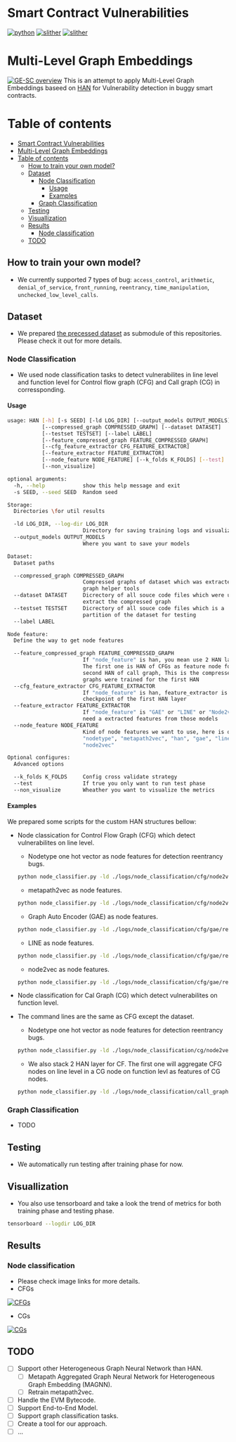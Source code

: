 # Smart Contract Vulnerabilities
[![python](https://img.shields.io/badge/python-3.7.12-blue)](https://www.python.org/)
[![slither](https://img.shields.io/badge/slither-0.8.0-orange)](https://github.com/crytic/slither)
[![slither](https://img.shields.io/badge/dgl-0.6.1-green)](https://www.dgl.ai/)

# Multi-Level Graph Embeddings
[![GE-SC overview](./asserts/GE-SC-components.svg)](https://github.com/erichoang/ge-sc)
This is an attempt to apply Multi-Level Graph Embeddings baseed on [HAN](https://arxiv.org/abs/1903.07293) for Vulnerability detection in buggy smart contracts.

# Table of contents

- [Smart Contract Vulnerabilities](#smart-contract-vulnerabilities)
- [Multi-Level Graph Embeddings](#multi-level-graph-embeddings)
- [Table of contents](#table-of-contents)
  - [How to train your own model?](#how-to-train-your-own-model)
  - [Dataset](#dataset)
    - [Node Classification](#node-classification)
      - [Usage](#usage)
      - [Examples](#examples)
    - [Graph Classification](#graph-classification)
  - [Testing](#testing)
  - [Visuallization](#visuallization)
  - [Results](#results)
    - [Node classification](#node-classification)
  - [TODO](#todo)

## How to train your own model?
- We currently supported 7 types of bug: `access_control`, `arithmetic`, `denial_of_service`, `front_running`, `reentrancy`, `time_manipulation`, `unchecked_low_level_calls`.


## Dataset
- We prepared [the precessed dataset](https://github.com/minhnn-tiny/ge-sc-dataset) as submodule of this repositories. Please check it out for more details.

### Node Classification
- We used node classification tasks to detect vulnerabilites in line level and function level for Control flow graph (CFG) and Call graph (CG) in corressponding.

#### Usage
```bash
usage: HAN [-h] [-s SEED] [-ld LOG_DIR] [--output_models OUTPUT_MODELS]
           [--compressed_graph COMPRESSED_GRAPH] [--dataset DATASET]
           [--testset TESTSET] [--label LABEL]
           [--feature_compressed_graph FEATURE_COMPRESSED_GRAPH]
           [--cfg_feature_extractor CFG_FEATURE_EXTRACTOR]
           [--feature_extractor FEATURE_EXTRACTOR]
           [--node_feature NODE_FEATURE] [--k_folds K_FOLDS] [--test]
           [--non_visualize]

optional arguments:
  -h, --help            show this help message and exit
  -s SEED, --seed SEED  Random seed

Storage:
  Directories \for util results

  -ld LOG_DIR, --log-dir LOG_DIR
                        Directory for saving training logs and visualization
  --output_models OUTPUT_MODELS
                        Where you want to save your models

Dataset:
  Dataset paths

  --compressed_graph COMPRESSED_GRAPH
                        Compressed graphs of dataset which was extracted by
                        graph helper tools
  --dataset DATASET     Dicrectory of all souce code files which were used to
                        extract the compressed graph
  --testset TESTSET     Dicrectory of all souce code files which is a
                        partition of the dataset for testing
  --label LABEL

Node feature:
  Define the way to get node features

  --feature_compressed_graph FEATURE_COMPRESSED_GRAPH
                        If "node_feature" is han, you mean use 2 HAN layers.
                        The first one is HAN of CFGs as feature node for the
                        second HAN of call graph, This is the compressed
                        graphs were trained for the first HAN
  --cfg_feature_extractor CFG_FEATURE_EXTRACTOR
                        If "node_feature" is han, feature_extractor is a
                        checkpoint of the first HAN layer
  --feature_extractor FEATURE_EXTRACTOR
                        If "node_feature" is "GAE" or "LINE" or "Node2vec", we
                        need a extracted features from those models
  --node_feature NODE_FEATURE
                        Kind of node features we want to use, here is one of
                        "nodetype", "metapath2vec", "han", "gae", "line",
                        "node2vec"

Optional configures:
  Advanced options

  --k_folds K_FOLDS     Config cross validate strategy
  --test                If true you only want to run test phase
  --non_visualize       Wheather you want to visualize the metrics
```

#### Examples
We prepared some scripts for the custom HAN structures bellow:

- Node classication for Control Flow Graph (CFG) which detect vulnerabilites on line level.
    - Nodetype one hot vector as node features for detection reentrancy bugs.
    ```bash
    python node_classifier.py -ld ./logs/node_classification/cfg/node2vec/reentrancy --output_models ./models/node_classification/cfg/node2vec/reentrancy --dataset ./ge-sc-data/node_classification/cfg/reentrancy/buggy_curated --compressed_graph ./ge-sc-data/node_classification/cfg/reentrancy/buggy_curated/compressed_graphs.gpickle --node_feature nodetype --testset ./ge-sc-data/node_classification/cfg/curated/reentrancy --seed 1
    ```
    - metapath2vec as node features.
    ```bash
    python node_classifier.py -ld ./logs/node_classification/cfg/node2vec/reentrancy --output_models ./models/node_classification/cfg/node2vec/reentrancy --dataset ./ge-sc-data/node_classification/cfg/reentrancy/buggy_curated --compressed_graph ./ge-sc-data/node_classification/cfg/reentrancy/buggy_curated/compressed_graphs.gpickle --node_feature metapath2vec --testset ./ge-sc-data/node_classification/cfg/curated/reentrancy --seed 1
    ```
    - Graph Auto Encoder (GAE) as node features.
    ```bash
    python node_classifier.py -ld ./logs/node_classification/cfg/gae/reentrancy --output_models ./models/node_classification/cfg/gae/reentrancy --dataset ./ge-sc-data/node_classification/cfg/reentrancy/buggy_curated --compressed_graph ./ge-sc-data/node_classification/cfg/reentrancy/buggy_curated/compressed_graphs.gpickle --node_feature gae --feature_extractor ./ge-sc-data/node_classification/cfg/gesc_matrices_node_embedding/matrix_gae_dim128_of_core_graph_of_reentrancy_compressed_graphs.pkl --testset ./data/smartbugs_wild/multi_class_cfg/curated/reentrancy --seed 1
    ```
    - LINE as node features.
    ```bash
    python node_classifier.py -ld ./logs/node_classification/cfg/gae/reentrancy --output_models ./models/node_classification/cfg/gae/reentrancy --dataset ./ge-sc-data/node_classification/cfg/reentrancy/buggy_curated --compressed_graph ./ge-sc-data/node_classification/cfg/reentrancy/buggy_curated/compressed_graphs.gpickle --node_feature line --feature_extractor ./ge-sc-data/node_classification/cfg/gesc_matrices_node_embedding/matrix_line_dim128_of_core_graph_of_reentrancy_compressed_graphs.pkl --testset ./data/smartbugs_wild/multi_class_cfg/curated/reentrancy --seed 1
    ```
    - node2vec as node features.
    ```bash
    python node_classifier.py -ld ./logs/node_classification/cfg/gae/reentrancy --output_models ./models/node_classification/cfg/gae/reentrancy --dataset ./ge-sc-data/node_classification/cfg/reentrancy/buggy_curated --compressed_graph ./ge-sc-data/node_classification/cfg/reentrancy/buggy_curated/compressed_graphs.gpickle --node_feature node2vec --feature_extractor ./ge-sc-data/node_classification/cfg/gesc_matrices_node_embedding/matrix_node2vec_dim128_of_core_graph_of_reentrancy_compressed_graphs.pkl --testset ./data/smartbugs_wild/multi_class_cfg/curated/reentrancy --seed 1
    ```

- Node classification for Cal Graph (CG) which detect vulnerabilites on function level.
- The command lines are the same as CFG except the dataset. 
    - Nodetype one hot vector as node features for detection reentrancy bugs.
    ```bash
    python node_classifier.py -ld ./logs/node_classification/cg/node2vec/reentrancy --output_models ./models/node_classification/cg/node2vec/reentrancy --dataset ./ge-sc-data/node_classification/cg/reentrancy/buggy_curated --compressed_graph ./ge-sc-data/node_classification/cg/reentrancy/buggy_curated/compressed_graphs.gpickle --node_feature nodetype --testset ./ge-sc-data/node_classification/cg/curated/reentrancy --seed 1
    ```
    - We also stack 2 HAN layer for CF. The first one will aggregate CFG nodes on line level in a CG node on function levl as features of CG nodes.
    ```bash
    python node_classifier.py -ld ./logs/node_classification/call_graph/node2vec_han/reentrancy --output_models ./models/node_classification/call_graph/node2vec_han/reentrancy --dataset ./ge-sc-data/node_classification/cg/reentrancy/buggy_curated --compressed_graph ./ge-sc-data/node_classification/cg/reentrancy/buggy_curated/compressed_graphs.gpickle --testset ./ge-sc-data/node_classification/cg/curated/reentrancy --seed 1  --node_feature han --feature_compressed_graph ./data/smartbugs_wild/binary_class_cfg/reentrancy/buggy_curated/compressed_graphs.gpickle --cfg_feature_extractor ./data/smartbugs_wild/embeddings_buggy_currated_mixed/cfg_mixed/gesc_matrices_node_embedding/matrix_node2vec_dim128_of_core_graph_of_reentrancy_compressed_graphs.pkl --feature_extractor ./models/node_classification/cfg/node2vec/reentrancy/han_fold_0.pth
    ```

### Graph Classification
- TODO

## Testing
- We automatically run testing after training phase for now.

## Visuallization
- You also use tensorboard and take a look the trend of metrics for both training phase and testing phase.

```bash
tensorboard --logdir LOG_DIR
```

## Results
### Node classification

- Please check image links for more details.
- CFGs

[![CFGs](./asserts/cfg_results.png)](https://docs.google.com/spreadsheets/d/171jzn8XRFbeqSKIsiHbWHg9270tzXaqTSPcGipwMA_s/edit?usp=sharing)
- CGs

[![CGs](./asserts/cg_results.png)](https://docs.google.com/spreadsheets/d/171jzn8XRFbeqSKIsiHbWHg9270tzXaqTSPcGipwMA_s/edit?usp=sharing)

## TODO
- [ ] Support other Heterogeneous Graph Neural Network than HAN.
    - [ ] Metapath Aggregated Graph Neural Network for Heterogeneous Graph Embedding (MAGNN).
    - [ ] Retrain metapath2vec.
- [ ] Handle the EVM Bytecode.
- [ ] Support End-to-End Model.
- [ ] Support graph classification tasks.
- [ ] Create a tool for our approach.
- [ ] ...